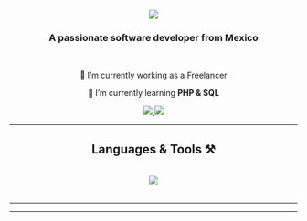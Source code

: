 
<h1 align="center">
    <img src="https://readme-typing-svg.herokuapp.com/?font=Righteous&size=35&center=true&vCenter=true&width=500&height=70&duration=4000&lines=Hi+There!+👋;+I'm+Humberto+Estrada!;" />
</h1>

<h3 align="center">A passionate software developer from Mexico</h3>

<br/>

<div align="center">
 
 🔭 I’m currently working as a Freelancer
 
 🌱 I’m currently learning **PHP & SQL**


 </div>
 
<div align="center"> 
  <a href="mailto:humberto.estrada.dev@gmail.com">
    <img src="https://img.shields.io/badge/Gmail-333333?style=for-the-badge&logo=gmail&logoColor=red" />
  </a>
  <a href="https://linkedin.com/in/humberto-estrada-moya-702995257/" target="_blank">
    <img src="https://img.shields.io/badge/LinkedIn-0077B5?style=for-the-badge&logo=linkedin&logoColor=white" target="_blank" />
  </a>
 
</div>

 <hr/>
 
<h2 align="center"> Languages & Tools ⚒️</h2>
<br/>
<div align="center">
    <img src="https://skillicons.dev/icons?i=javascript,html,css,php,git,mysql,sass,gulp" />
</div>

<br/>
<hr/>



<hr/>


<br/>

